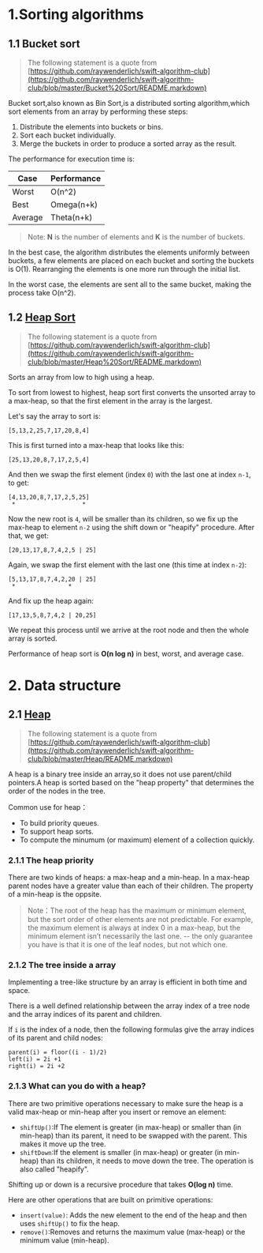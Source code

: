 # 1.Sorting algorithms

## 1.1 Bucket sort

> The following statement is a quote from [https://github.com/raywenderlich/swift-algorithm-club](https://github.com/raywenderlich/swift-algorithm-club/blob/master/Bucket%20Sort/README.markdown)

Bucket sort,also known as Bin Sort,is a distributed sorting algorithm,which sort elements from an array by performing these steps:

1. Distribute the elements into buckets or bins.
2. Sort each bucket individually.
3. Merge the buckets in order to produce a sorted array as the result.

The performance for execution time is:


| Case | Performance |
| --- | --- |
| Worst | O(n^2) |
| Best | Omega(n+k) |
| Average | Theta(n+k) |

> Note: **N** is the number of elements and **K** is the number of buckets.

In the best case, the algorithm distributes the elements uniformly between buckets, a few elements are placed on each bucket and sorting the buckets is O(1). Rearranging the elements is one more run through the initial list.

In the worst case, the elements are sent all to the same bucket, making the process take O(n^2).

## 1.2 [Heap Sort](https://github.com/janwee-sha/algorithms/blob/main/src/main/java/sort/HeapSort.java)

> The following statement is a quote from [https://github.com/raywenderlich/swift-algorithm-club](https://github.com/raywenderlich/swift-algorithm-club/blob/master/Heap%20Sort/README.markdown)

Sorts an array from low to high using a heap. 

To sort from lowest to highest, heap sort first converts the unsorted array to a max-heap, so that the first element in the array is the largest.

Let's say the array to sort is:


```
[5,13,2,25,7,17,20,8,4]
```

This is first turned into a max-heap that looks like this:

```
[25,13,20,8,7,17,2,5,4]
```

And then we swap the first element (index `0`) with the last one at index `n-1`, to get:

```
[4,13,20,8,7,17,2,5,25]
 *                   *
```

Now the new root is `4`, will be smaller than its children, so we fix up the max-heap to element `n-2` using the shift down or "heapify" procedure. After that, we get:

```
[20,13,17,8,7,4,2,5 | 25]
```

Again, we swap the first element with the last one (this time at index `n-2`):

```
[5,13,17,8,7,4,2,20 | 25]
 *               *
```

And fix up the heap again:

```
[17,13,5,8,7,4,2 | 20,25]
```

We repeat this process until we arrive at the root node and then the whole array is sorted.

Performance of heap sort is **O(n log n)** in best, worst, and average case.


# 2. Data structure

## 2.1 [Heap](https://github.com/janwee-sha/algorithms/blob/main/src/main/java/heap/Heap.java)

> The following statement is a quote from [https://github.com/raywenderlich/swift-algorithm-club](https://github.com/raywenderlich/swift-algorithm-club/blob/master/Heap/README.markdown)

A heap is a binary tree inside an array,so it does not use parent/child pointers.A heap is sorted based on the "heap property" that determines the order of the nodes in the tree.

Common use for heap：

- To build priority queues.
- To support heap sorts.
- To compute the minumum (or maximum) element of a collection quickly.

### 2.1.1 The heap priority

There are two kinds of heaps: a max-heap and a min-heap. In a max-heap parent nodes have a greater value than each of their children. The property of a min-heap is the oppsite. 

> Note：The root of the heap has the maximum or minimum element, but the sort order of other elements are not predictable. For example, the maximum element is always at index 0 in a max-heap, but the minimum element isn’t necessarily the last one. -- the only guarantee you have is that it is one of the leaf nodes, but not which one.

### 2.1.2 The tree inside a array

Implementing a tree-like structure by an array is efficient in both time and space.

There is a well defined relationship between the array index of a tree node and the array indices of its parent and children.

If `i` is the index of a node, then the following formulas give the array indices of its parent and child nodes:

```
parent(i) = floor((i - 1)/2)
left(i) = 2i +1
right(i) = 2i +2
```

### 2.1.3 What can you do with a heap?

There are two primitive operations necessary to make sure the heap is a valid max-heap or min-heap after you insert or remove an element:

- `shiftUp()`:If The element is greater (in max-heap) or smaller than (in min-heap) than its parent, it need to be swapped with the parent. This makes it move up the tree.
- `shiftDown`:If the element is smaller (in max-heap) or greater (in min-heap) than its children, it needs to move down the tree. The operation is also called "heapify".

Shifting up or down is a recursive procedure that takes **O(log n)** time.

Here are other operations that are built on primitive operations:

- `insert(value)`: Adds the new element to the end of the heap and then uses `shiftUp()` to fix the heap.
- `remove()`:Removes and returns the maximum value (max-heap) or the minimum value (min-heap).